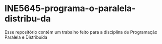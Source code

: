 # INE5645-programa-o-paralela-distribu-da
Esse repositório contém um trabalho feito para a disciplina de Programação Paralela e Distribuída
